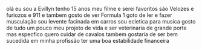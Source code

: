olá eu sou a Evillyn tenho 15 anos meu filme e serei favoritos são Velozes e furiozos e 911 e tambem gosto de ver Formula 1 goto de ler e fazer musculação  sou levente facinada em carros sou ecletica para musica gosto de tudo um pouco meu projeto de vida e ser veterinaria de grande porte mas especfico quero cuidar de cavalos tambem gostaria de ser bem sucedida em minha profissão ter uma boa estabilidade financeira 
